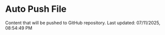 # Auto Push File

Content that will be pushed to GitHub repository.
Last updated: 07/11/2025, 08:54:49 PM